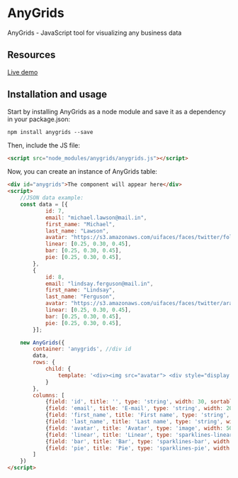 # AnyGrids
AnyGrids - JavaScript tool for visualizing any business data
## Resources
[Live demo](https://anygrids.com)
## Installation and usage
Start by installing AnyGrids as a node module and save it as a dependency in your package.json:
```
npm install anygrids --save
```
Then, include the JS file:
```html
<script src="node_modules/anygrids/anygrids.js"></script>
```
Now, you can create an instance of AnyGrids table:
```html
<div id="anygrids">The component will appear here</div>
<script>
    //JSON data example:
    const data = [{
            id: 7,
            email: "michael.lawson@mail.in",
            first_name: "Michael",
            last_name: "Lawson",
            avatar: "https://s3.amazonaws.com/uifaces/faces/twitter/follettkyle/128.jpg",
            linear: [0.25, 0.30, 0.45],
            bar: [0.25, 0.30, 0.45],
            pie: [0.25, 0.30, 0.45],
        },
        {
            id: 8,
            email: "lindsay.ferguson@mail.in",
            first_name: "Lindsay",
            last_name: "Ferguson",
            avatar: "https://s3.amazonaws.com/uifaces/faces/twitter/araa3185/128.jpg",
            linear: [0.25, 0.30, 0.45],
            bar: [0.25, 0.30, 0.45],
            pie: [0.25, 0.30, 0.45],
        }];

    new AnyGrids({
        container: 'anygrids', //div id
        data,
        rows: {
            child: {
                template: '<div><img src="avatar"> <div style="display:flex;">first_name last_name</div></div>pie_render'
            }
        },
        columns: [
            {field: 'id', title: '', type: 'string', width: 30, sortable: true},
            {field: 'email', title: 'E-mail', type: 'string', width: 200},
            {field: 'first_name', title: 'First name', type: 'string', width: 200, sortable: true},
            {field: 'last_name', title: 'Last name', type: 'string', width: 100, sortable: true},
            {field: 'avatar', title: 'Avatar', type: 'image', width: 50, class: 'avatar'},
            {field: 'linear', title: 'Linear', type: 'sparklines-linear', width: 150},
            {field: 'bar', title: 'Bar', type: 'sparklines-bar', width: 150},
            {field: 'pie', title: 'Pie', type: 'sparklines-pie', width: 150},
        ]
    })
</script> 
```
